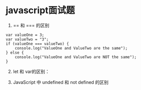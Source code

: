 # javascript面试题

1. == 和 === 的区别
```
var valueOne = 3;
var valueTwo = "3";
if (valueOne === valueTwo) {
    console.log("ValueOne and ValueTwo are the same");
} else {
    console.log("ValueOne and ValueTwo are NOT the same");
}
```

2. let 和 var的区别：


3. JavaScript 中 undefined 和 not defined 的区别



